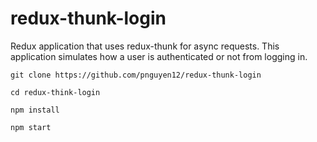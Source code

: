 # redux-thunk-login
Redux application that uses redux-thunk for async requests. This application simulates how a user is authenticated or not from logging in. 


`git clone https://github.com/pnguyen12/redux-thunk-login`

`cd redux-think-login`

`npm install`

`npm start`

